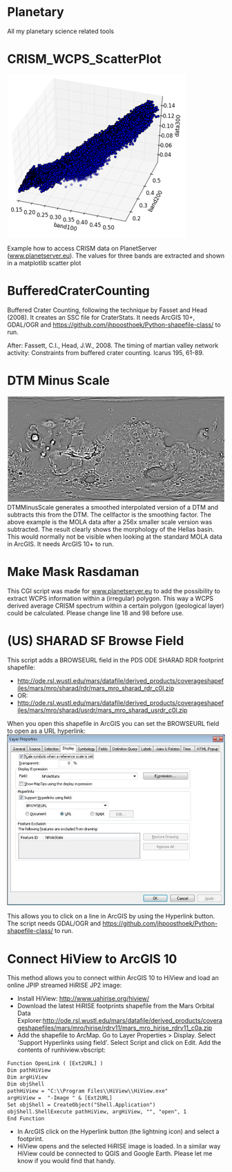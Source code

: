 Planetary
===========

All my planetary science related tools

# CRISM_WCPS_ScatterPlot
![ScatterPlot](https://raw.githubusercontent.com/jhpoosthoek/Planetary/master/CRISM_WCPS_ScatterPlot/scatter.png)

Example how to access CRISM data on PlanetServer (www.planetserver.eu). The values for three bands are extracted and shown in a matplotlib scatter plot

# BufferedCraterCounting
Buffered Crater Counting, following the technique by Fasset and Head (2008). It creates an SSC file for CraterStats.
It needs ArcGIS 10+, GDAL/OGR and https://github.com/jhpoosthoek/Python-shapefile-class/ to run.

After:
Fassett, C.I., Head, J.W., 2008. The timing of martian valley network activity: Constraints from buffered crater counting. Icarus 195, 61-89.

# DTM Minus Scale
![MOLA Example](https://raw.githubusercontent.com/jhpoosthoek/Planetary/master/DTMMinusScale/MOLAExample.jpg)
DTMMinusScale generates a smoothed interpolated version of a DTM and subtracts this from the DTM. The cellfactor is the smoothing factor. The above example is the MOLA data after a 256x smaller scale version was subtracted. The result clearly shows the morphology of the Hellas basin. This would normally not be visible when looking at the standard MOLA data in ArcGIS. It needs ArcGIS 10+ to run.

# Make Mask Rasdaman
This CGI script was made for www.planetserver.eu to add the possibility to extract WCPS information within a (irregular) polygon. This way a WCPS derived average CRISM spectrum within a certain polygon (geological layer) could be calculated. Please change line 18 and 98 before use.

# (US) SHARAD SF Browse Field
This script adds a BROWSEURL field in the PDS ODE SHARAD RDR footprint shapefile:
 - http://ode.rsl.wustl.edu/mars/datafile/derived_products/coverageshapefiles/mars/mro/sharad/rdr/mars_mro_sharad_rdr_c0l.zip
 - OR:
 - http://ode.rsl.wustl.edu/mars/datafile/derived_products/coverageshapefiles/mars/mro/sharad/usrdr/mars_mro_sharad_usrdr_c0l.zip
 
When you open this shapefile in ArcGIS you can set the BROWSEURL field to open as a URL hyperlink:
![BROWSEURLhyperlink](https://raw.githubusercontent.com/jhpoosthoek/Planetary/master/SHARAD_SF_Browse_Field/BROWSEURLhyperlink.jpg)

This allows you to click on a line in ArcGIS by using the Hyperlink button. The script needs GDAL/OGR and https://github.com/jhpoosthoek/Python-shapefile-class/ to run.

# Connect HiView to ArcGIS 10
This method allows you to connect within ArcGIS 10 to HiView and load an online JPIP streamed HiRISE JP2 image:
 - Install HiView: http://www.uahirise.org/hiview/
 - Download the latest HiRISE footprints shapefile from the Mars Orbital Data Explorer:http://ode.rsl.wustl.edu/mars/datafile/derived_products/coverageshapefiles/mars/mro/hirise/rdrv11/mars_mro_hirise_rdrv11_c0a.zip
 - Add the shapefile to ArcMap.
Go to Layer Properties > Display. Select 'Support Hyperlinks using field'. Select Script and click on Edit. Add the contents of runhiview.vbscript:
```vbscript
Function OpenLink ( [Ext2URL] )
Dim pathHiView
Dim argHiView
Dim objShell
pathHiView = "C:\\Program Files\\HiView\\HiView.exe"
argHiView =  "-Image " & [Ext2URL]
Set objShell = CreateObject("Shell.Application")
objShell.ShellExecute pathHiView, argHiView, "", "open", 1
End Function
```
 - In ArcGIS click on the Hyperlink button (the lightning icon) and select a footprint.
 - HiView opens and the selected HiRISE image is loaded.
In a similar way HiView could be connected to QGIS and Google Earth. Please let me know if you would find that handy.